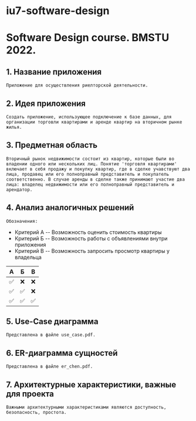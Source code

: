 # iu7-software-design

# Software Design course. BMSTU 2022.

## 1. Название приложения
	Приложение для осуществления риелторской деятельности.

## 2. Идея приложения
	Создать приложение, использующее подключение к базе данных, для организации торговли квартирами и аренде квартир на вторичном рынке жилья.

## 3. Предметная область
	Вторичный рынок недвижимости состоит из квартир, которые были во владении одного или нескольких лиц. Понятие 'торговля квартирами' включает в себя продажу и покупку квартир, где в сделке учавствуют два лица, продавец или его полноправный представитель и покупатель соответственно. В случае аренды в сделке также принимают участие два лица: владелец недвижимости или его полноправный представитель и арендатор. 

## 4. Анализ аналогичных решений
	Обозначения:
- Критерий A -- Возможность оценить стоимость квартиры
- Критерий Б -- Возможность работы с объявлениями внутри приложения
- Критерий В -- Возможность запросить просмотр квартиры у владельца

| А    | Б    | В   | 
| :--: | :--: | :--:|
| ✅   | ❌   | ❌  |
| ✅   | ✅   | ❌  |
| ✅   | ✅   | ✅  |

## 5. Use-Case диаграмма
	Представлена в файле use_case.pdf.

## 6. ER-диаграмма сущностей
	Представлена в файле er_chen.pdf.

## 7. Архитектурные характеристики, важные для проекта
	Важными архитектурными характеристиками являются доступность, безопасность, простота.
